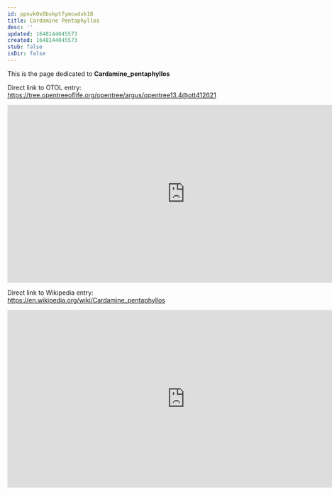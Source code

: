 ```yaml
---
id: ppnvk0v8bskptfymcwdxk18
title: Cardamine Pentaphyllos
desc: ''
updated: 1648144045573
created: 1648144045573
stub: false
isDir: false
---
```

This is the page dedicated to **Cardamine_pentaphyllos**


Direct link to OTOL entry: https://tree.opentreeoflife.org/opentree/argus/opentree13.4@ott412621



<html>
    <body>
    <iframe src="https://tree.opentreeoflife.org/opentree/argus/opentree13.4@ott412621"
    width="800" height="400" frameborder="0" allowfullscreen> </iframe>
    </body>
</html>
    


Direct link to Wikipedia entry: https://en.wikipedia.org/wiki/Cardamine_pentaphyllos



<html>
    <body>
    <iframe src="https://en.wikipedia.org/wiki/Cardamine_pentaphyllos"
    width="800" height="400" frameborder="0" allowfullscreen> </iframe>
    </body>
</html>
    
